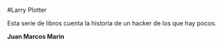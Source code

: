 #Larry Plotter

Esta serie de libros cuenta la historia de un hacker de los que hay pocos.

**Juan Marcos Marin**

